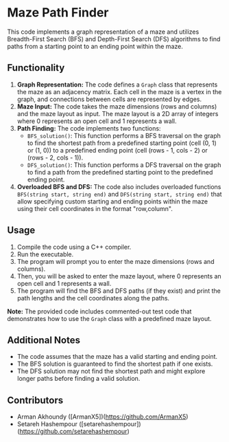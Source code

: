 # Maze Path Finder

This code implements a graph representation of a maze and utilizes Breadth-First Search (BFS) and Depth-First Search (DFS) algorithms to find paths from a starting point to an ending point within the maze.

## Functionality

1. **Graph Representation:** The code defines a `Graph` class that represents the maze as an adjacency matrix. Each cell in the maze is a vertex in the graph, and connections between cells are represented by edges.
2. **Maze Input:** The code takes the maze dimensions (rows and columns) and the maze layout as input. The maze layout is a 2D array of integers where 0 represents an open cell and 1 represents a wall.
3. **Path Finding:** The code implements two functions:
    * `BFS_solution()`: This function performs a BFS traversal on the graph to find the shortest path from a predefined starting point (cell (0, 1) or (1, 0)) to a predefined ending point (cell (rows - 1, cols - 2) or (rows - 2, cols - 1)).
    * `DFS_solution()`: This function performs a DFS traversal on the graph to find a path from the predefined starting point to the predefined ending point.
4. **Overloaded BFS and DFS:** The code also includes overloaded functions `BFS(string start, string end)` and `DFS(string start, string end)` that allow specifying custom starting and ending points within the maze using their cell coordinates in the format "row,column".

## Usage

1. Compile the code using a C++ compiler.
2. Run the executable.
3. The program will prompt you to enter the maze dimensions (rows and columns).
4. Then, you will be asked to enter the maze layout, where 0 represents an open cell and 1 represents a wall.
5. The program will find the BFS and DFS paths (if they exist) and print the path lengths and the cell coordinates along the paths.

**Note:** The provided code includes commented-out test code that demonstrates how to use the `Graph` class with a predefined maze layout.

## Additional Notes

* The code assumes that the maze has a valid starting and ending point.
* The BFS solution is guaranteed to find the shortest path if one exists.
* The DFS solution may not find the shortest path and might explore longer paths before finding a valid solution.

## Contributors

* Arman Akhoundy ([ArmanX5])(https://github.com/ArmanX5)
* Setareh Hashempour ([setarehashempour])(https://github.com/setarehashempour)
